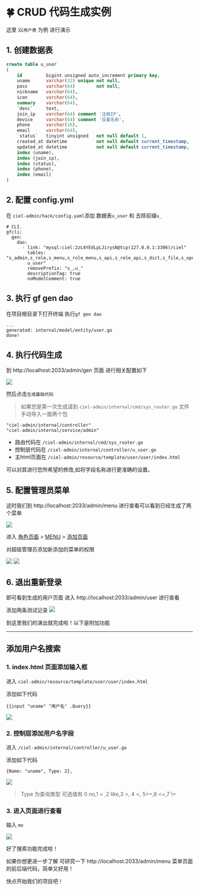 # 🍀 CRUD 代码生成实例

这里 以`用户表` 为例 进行演示

## 1. 创建数据表

```sql
create table u_user
(
    id         bigint unsigned auto_increment primary key,
    uname      varchar(32) unique not null,
    pass       varchar(64)        not null,
    nickname   varchar(64),
    icon       varchar(64),
    summary    varchar(64),
    `desc`     text,
    join_ip    varchar(64) comment '注册IP',
    device     varchar(64) comment '设备名称',
    phone      varchar(16),
    email      varchar(64),
    `status`   tinyint unsigned   not null default 1,
    created_at datetime           not null default current_timestamp,
    updated_at datetime           not null default current_timestamp,
    index (uname),
    index (join_ip),
    index (status),
    index (phone),
    index (email)
)
```

## 2. 配置 config.yml

在 `ciel-admin/hack/config.yaml`添加 数据表`u_user` 和 去除前缀`u_`

```text
# CLI.
gfcli:
  gen:
    dao:
      - link: "mysql:ciel:2zL4YEdLpLJirysN@tcp(127.0.0.1:3306)/ciel"
        tables: "s_admin,s_role,s_menu,s_role_menu,s_api,s_role_api,s_dict,s_file,s_operation_log,s_admin_login_log, 
        u_user"
        removePrefix: "s_,u_"
        descriptionTag: true
        noModelComment: true
```

## 3. 执行 gf gen dao

在项目根目录下打开终端 执行`gf gen dao`

```text
...
generated: internal/model/entity/user.go
done!
```

## 4. 执行代码生成

到 http://localhost:2033/admin/gen 页面 进行相关配置如下

![](gen1.png)

然后点击`生成基础代码`

> 如果您是第一次生成请到 `ciel-admin/internal/cmd/sys_router.go` 文件 手动导入一面两个包

```text
"ciel-admin/internal/controller"
"ciel-admin/internal/service/admin"
```

- 路由代码在 `/ciel-admin/internal/cmd/sys_router.go`
- 控制层代码在  `/ciel-admin/internal/controller/u_user.go`
- 主html页面在 `/ciel-admin/resource/template/user/user/index.html`

可以对其进行您所希望的修改,如将字段名称进行更准确的设置。

## 5. 配置管理员菜单

这时我们到 http://localhost:2033/admin/menu 进行查看可以看到已经生成了两个菜单

![](gen2.png)

进入 [角色页面](http://localhost:2033/admin/role) > [MENU](http://localhost:2033/admin/roleMenu?rid=1 ) > [添加页面](http://localhost:2033/admin/roleMenu/add?rid=1&)

对超级管理员添加新添加的菜单的权限

![](gen3.png) ![](gen4.png)

## 6. 退出重新登录

即可看到生成的用户页面
进入 http://localhost:2033/admin/user 进行查看

添加两条测试记录
![](gen5.png)

到这里我们的演出就完成啦！以下是附加功能

---

## 添加用户名搜索

### 1. index.html 页面添加输入框

进入 `ciel-admin/resource/template/user/user/index.html`

添加如下代码

```text
{{input "uname" "用户名" .Query}}
```

![](gen6.png)

### 2. 控制层添加用户名字段

进入 `/ciel-admin/internal/controller/u_user.go`

添加如下代码

```text
{Name: "uname", Type: 2},
```

![](gen7.png)

> 	Type 为查询类型 可选值有 0 no,1 = ,2 like,3 >, 4 <, 5>=,6 <=,7 != 

### 3. 进入页面进行查看

输入 `mo`

![](gen8.png)

好了搜索功能完成啦！

如果你想更进一步了解 可研究一下 http://localhost:2033/admin/menu 菜单页面的前后端代码，简单又好用！

快点开始我们的项目吧！